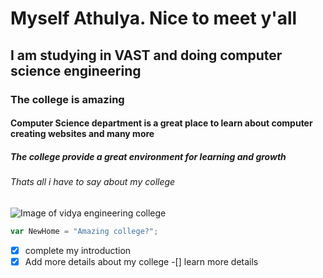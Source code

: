 # Myself Athulya. Nice to meet y'all
## I am studying in VAST and doing computer science engineering 
### The college is amazing
#### Computer Science department is a great place to learn about computer creating websites and many more
##### The college provide a great environment for learning and growth 
###### Thats all i have to say about my college

![Image of vidya engineering college](https://images.app.goo.gl/zJ1ZmGH5QVpQxD8Z9)


``` javaScript
var NewHome = "Amazing college?";
```


-[x] complete my introduction 
-[x] Add more details about my college
-[] learn more details 
